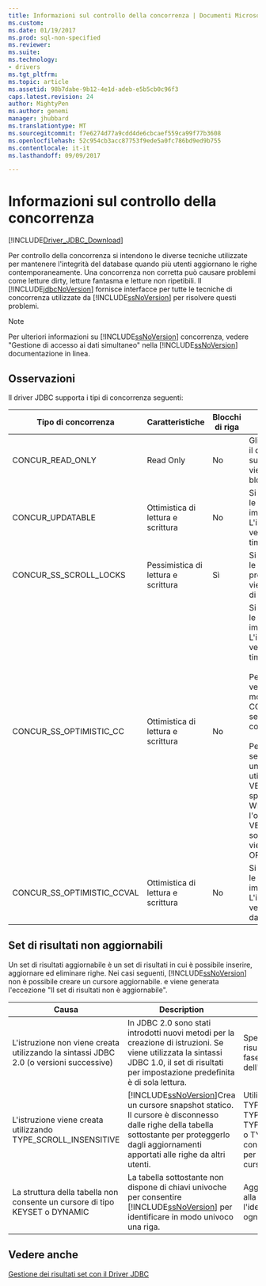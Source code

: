 ```yaml
---
title: Informazioni sul controllo della concorrenza | Documenti Microsoft
ms.custom: 
ms.date: 01/19/2017
ms.prod: sql-non-specified
ms.reviewer: 
ms.suite: 
ms.technology:
- drivers
ms.tgt_pltfrm: 
ms.topic: article
ms.assetid: 98b7dabe-9b12-4e1d-adeb-e5b5cb0c96f3
caps.latest.revision: 24
author: MightyPen
ms.author: genemi
manager: jhubbard
ms.translationtype: MT
ms.sourcegitcommit: f7e6274d77a9cdd4de6cbcaef559ca99f77b3608
ms.openlocfilehash: 52c954cb3acc87753f9ede5a0fc786bd9ed9b755
ms.contentlocale: it-it
ms.lasthandoff: 09/09/2017

---
```

# <a name="understanding-concurrency-control"></a>Informazioni sul controllo della concorrenza
[!INCLUDE[Driver_JDBC_Download](../../includes/driver_jdbc_download.md)]

  Per controllo della concorrenza si intendono le diverse tecniche utilizzate per mantenere l'integrità del database quando più utenti aggiornano le righe contemporaneamente. Una concorrenza non corretta può causare problemi come letture dirty, letture fantasma e letture non ripetibili. Il [!INCLUDE[jdbcNoVersion](../../includes/jdbcnoversion_md.md)] fornisce interfacce per tutte le tecniche di concorrenza utilizzate da [!INCLUDE[ssNoVersion](../../includes/ssnoversion_md.md)] per risolvere questi problemi.  
  
> [!NOTE]  
>  Per ulteriori informazioni su [!INCLUDE[ssNoVersion](../../includes/ssnoversion_md.md)] concorrenza, vedere "Gestione di accesso ai dati simultaneo" nella [!INCLUDE[ssNoVersion](../../includes/ssnoversion_md.md)] documentazione in linea.  
  
## <a name="remarks"></a>Osservazioni  
 Il driver JDBC supporta i tipi di concorrenza seguenti:  
  
|Tipo di concorrenza|Caratteristiche|Blocchi di riga|Description|  
|----------------------|---------------------|---------------|-----------------|  
|CONCUR_READ_ONLY|Read Only|No|Gli aggiornamenti eseguiti tramite il cursore non sono consentiti e sulle righe del set di risultati non viene mantenuto attivo alcun blocco.|  
|CONCUR_UPDATABLE|Ottimistica di lettura e scrittura|No|Si presuppone che le contese tra le righe nel database siano improbabili, ma possibili. L'integrità delle righe viene verificata tramite confronto del timestamp.|  
|CONCUR_SS_SCROLL_LOCKS|Pessimistica di lettura e scrittura|Sì|Si presuppone che le contese tra le righe nel database siano probabili. L'integrità delle righe viene assicurata tramite i blocchi di riga.|  
|CONCUR_SS_OPTIMISTIC_CC|Ottimistica di lettura e scrittura|No|Si presuppone che le contese tra le righe nel database siano improbabili, ma possibili. L'integrità delle righe viene verificata tramite confronto del timestamp.<br /><br /> Per [!INCLUDE[ssVersion2005](../../includes/ssversion2005_md.md)] e versioni successive, il server modifica questa impostazione in CONCUR_SS_OPTIMISTIC_CCVAL se nella tabella non contiene una colonna timestamp.<br /><br /> Per [!INCLUDE[ssVersion2000](../../includes/ssversion2000_md.md)], se la tabella sottostante contiene una colonna timestamp, viene utilizzato OPTIMISTIC WITH ROW VERSIONING anche se viene specificato l'opzione OPTIMISTIC WITH VALUES. Se si specifica l'opzione OPTIMISTIC WITH ROW VERSIONING e nella tabella non sono incluse colonne timestamp, viene utilizzata l'opzione OPTIMISTIC WITH VALUES.|  
|CONCUR_SS_OPTIMISTIC_CCVAL|Ottimistica di lettura e scrittura|No|Si presuppone che le contese tra le righe nel database siano improbabili, ma possibili. L'integrità delle righe viene verificata tramite confronto dei dati della riga.|  
  
## <a name="result-sets-that-are-not-updateable"></a>Set di risultati non aggiornabili  
 Un set di risultati aggiornabile è un set di risultati in cui è possibile inserire, aggiornare ed eliminare righe. Nei casi seguenti, [!INCLUDE[ssNoVersion](../../includes/ssnoversion_md.md)] non è possibile creare un cursore aggiornabile. e viene generata l'eccezione "Il set di risultati non è aggiornabile".  
  
|Causa|Description|Rimedio|  
|-----------|-----------------|------------|  
|L'istruzione non viene creata utilizzando la sintassi JDBC 2.0 (o versioni successive)|In JDBC 2.0 sono stati introdotti nuovi metodi per la creazione di istruzioni. Se viene utilizzata la sintassi JDBC 1.0, il set di risultati per impostazione predefinita è di sola lettura.|Specificare il tipo di set di risultati e la concorrenza in fase di creazione dell'istruzione.|  
|L'istruzione viene creata utilizzando TYPE_SCROLL_INSENSITIVE|[!INCLUDE[ssNoVersion](../../includes/ssnoversion_md.md)]Crea un cursore snapshot statico. Il cursore è disconnesso dalle righe della tabella sottostante per proteggerlo dagli aggiornamenti apportati alle righe da altri utenti.|Utilizzare TYPE_SCROLL_SENSITIVE, TYPE_SS_SCROLL_KEYSET, TYPE_SS_SCROLL_DYNAMIC o TYPE_FORWARD_ONLY con CONCUR_UPDATABLE per evitare di creare un cursore statico.|  
|La struttura della tabella non consente un cursore di tipo KEYSET o DYNAMIC|La tabella sottostante non dispone di chiavi univoche per consentire [!INCLUDE[ssNoVersion](../../includes/ssnoversion_md.md)] per identificare in modo univoco una riga.|Aggiungere chiavi univoche alla tabella per consentire l'identificazione univoca di ogni riga.|  
  
## <a name="see-also"></a>Vedere anche  
 [Gestione dei risultati set con il Driver JDBC](../../connect/jdbc/managing-result-sets-with-the-jdbc-driver.md)  
  
  
